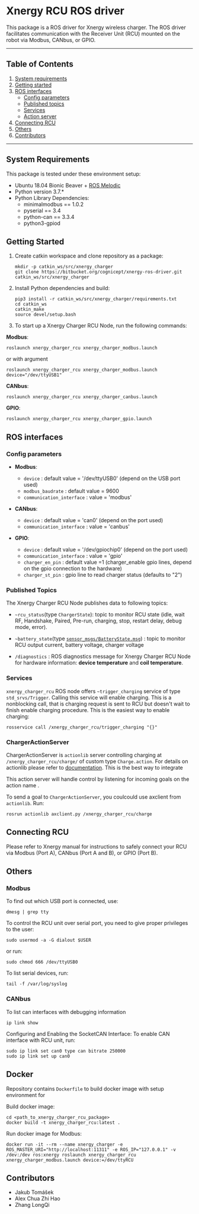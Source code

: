 # Xnergy RCU ROS driver

This package is a ROS driver for Xnergy wireless charger. The ROS driver facilitates communication with the Receiver Unit (RCU) mounted on the robot via Modbus, CANbus, or GPIO.

----

## Table of Contents

1. [System requirements](#system-requirements)
2. [Getting started](#Getting-started)
3. [ROS interfaces](#ros-interfaces)
    * [Config parameters](#config-parameters)
    * [Published topics](#published-topics)
    * [Services](#services)
    * [Action server](#chargeractionserver)
4. [Connecting RCU](#connecting-RCU)
5. [Others](#others)
6. [Contributors](#contributors)

----

## System Requirements

This package is tested under these environment setup:

* Ubuntu 18.04 Bionic Beaver + [ROS Melodic](http://wiki.ros.org/melodic/Installation/Ubuntu)
* Python version 3.7.*
* Python Library Dependencies:
  * minimalmodbus == 1.0.2
  * pyserial == 3.4
  * python-can == 3.3.4
  * python3-gpiod

## Getting Started

1. Create catkin workspace and clone repository as a package:

    ```shell
    mkdir -p catkin_ws/src/xnergy_charger
    git clone https://bitbucket.org/cognicept/xnergy-ros-driver.git catkin_ws/src/xnergy_charger
    ```

2. Install Python dependencies and build:

    ```shell
    pip3 install -r catkin_ws/src/xnergy_charger/requirements.txt
    cd catkin_ws
    catkin_make
    source devel/setup.bash
    ```

3. To start up a Xnergy Charger RCU Node, run the following commands:

**Modbus**:

```shell
roslaunch xnergy_charger_rcu xnergy_charger_modbus.launch
```

or with argument

```shell
roslaunch xnergy_charger_rcu xnergy_charger_modbus.launch device="/dev/ttyUSB1"
```

**CANbus**:

```shell
roslaunch xnergy_charger_rcu xnergy_charger_canbus.launch
```

**GPIO**:

```shell
roslaunch xnergy_charger_rcu xnergy_charger_gpio.launch
```

## ROS interfaces

### Config parameters

* **Modbus**:
  * `device` : default value = '/dev/ttyUSB0' (depend on the USB port used)
  * `modbus_baudrate` : default value = 9600
  * `communication_interface` : value = 'modbus'

* **CANbus**:
  * `device` : default value = 'can0' (depend on the port used)
  * `communication_interface` : value = 'canbus'

* **GPIO**:
  * `device` : default value = '/dev/gpiochip0' (depend on the port used)
  * `communication_interface` : value = 'gpio'
  * `charger_en_pin` : default value =1 (charger_enable gpio lines, depend on the gpio connection to the hardware)
  * `charger_st_pin` : gpio line to read charger status (defaults to "2")

### Published Topics

The Xnergy Charger RCU Node publishes data to following topics:

* `~rcu_status`(type `ChargerState`): topic to monitor RCU state (idle, wait RF, Handshake, Paired, Pre-run, charging, stop, restart delay, debug mode, error).

* `~battery_state`(type [`sensor_msgs/BatteryState.msg`](http://docs.ros.org/en/melodic/api/sensor_msgs/html/msg/BatteryState.html)) : topic to monitor RCU output current, battery voltage, charger voltage

* `/diagnostics` : ROS diagnostics message for Xnergy Charger RCU Node for hardware information: **device temperature** and **coil temperature**.

### Services

`xnergy_charger_rcu` ROS node offers `~trigger_charging` service of type `std_srvs/Trigger`. Calling this service will enable charging. This is a nonblocking call, that is charging request is sent to RCU but doesn't wait to finish enable charging procedure. This is the easiest way to enable charging:

```shell
rosservice call /xnergy_charger_rcu/trigger_charging "{}" 
```

### ChargerActionServer

ChargerActionServer is `actionlib` server controlling charging at `/xnergy_charger_rcu/charge/` of custom type `Charge.action`. For details on actionlib please refer to [documentation](http://wiki.ros.org/actionlib). This is the best way to integrate  

This action server will handle control by listening for incoming goals on the action name .

To send a goal to `ChargerActionServer`, you coulcould use axclient from `actionlib`. Run:

```shell
rosrun actionlib axclient.py /xnergy_charger_rcu/charge
```

## Connecting RCU

Please refer to Xnergy manual for instructions to safely connect your RCU via Modbus (Port A), CANbus (Port A and B), or GPIO (Port B).

## Others

### Modbus

To find out which USB port is connected, use:

```shell
dmesg | grep tty
```

To control the RCU unit over serial port, you need to give proper privileges to the user:

```shell
sudo usermod -a -G dialout $USER
```

or run:

```shell
sudo chmod 666 /dev/ttyUSB0
```

To list serial devices, run:

```shell
tail -f /var/log/syslog
```

### CANbus

To list can interfaces with debugging information

```shell
ip link show
```

Configuring and Enabling the SocketCAN Interface: To enable CAN interface with RCU unit, run:

```shell
sudo ip link set can0 type can bitrate 250000
sudo ip link set up can0
```

## Docker

Repository contains `Dockerfile` to build docker image with setup environment for

Build docker image:

```shell
cd <path_to_xnergy_charger_rcu_package>
docker build -t xnergy_charger_rcu:latest .
```

Run docker image for Modbus:

```shell
docker run -it --rm --name xnergy_charger -e ROS_MASTER_URI="http://localhost:11311" -e ROS_IP="127.0.0.1" -v /dev:/dev ros:xnergy roslaunch xnergy_charger_rcu xnergy_charger_modbus.launch device:=/dev/ttyRCU
```

## Contributors

* Jakub Tomášek
* Alex Chua Zhi Hao
* Zhang LongQi
